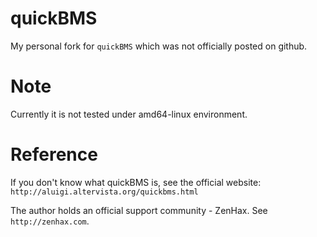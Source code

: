 # quickBMS
My personal fork for `quickBMS` which was not officially posted on github.

# Note
Currently it is not tested under amd64-linux environment.

# Reference

If you don't know what quickBMS is, see the official website: `http://aluigi.altervista.org/quickbms.html`

The author holds an official support community - ZenHax. See `http://zenhax.com`.
